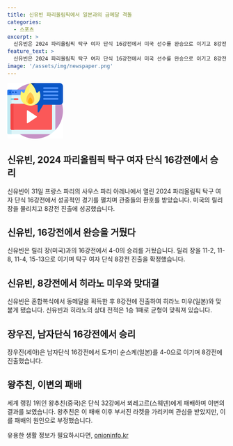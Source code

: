 ```yaml
---
title: 신유빈 파리올림픽에서 일본과의 금메달 격돌
categories:
  - 스포츠
excerpt: >
  신유빈은 2024 파리올림픽 탁구 여자 단식 16강전에서 미국 선수를 완승으로 이기고 8강전 진출. 한편, 세계 랭킹 1위인 왕추친은 라켓 파손과 패배로 32강에서 탈락. 한국의 장우진은 16강전에서 승리하며 8강전 진출을 노린다. 파리올림픽 탁구에서의 한국 선수들의 활약에 관심이 쏠리고 있다.
feature_text: >
  신유빈은 2024 파리올림픽 탁구 여자 단식 16강전에서 미국 선수를 완승으로 이기고 8강전 진출. 한편, 세계 랭킹 1위인 왕추친은 라켓 파손과 패배로 32강에서 탈락. 한국의 장우진은 16강전에서 승리하며 8강전 진출을 노린다. 파리올림픽 탁구에서의 한국 선수들의 활약에 관심이 쏠리고 있다.
image: '/assets/img/newspaper.png'
---
```


<p><img src="/assets/img/news.png" alt="rentncar 속보" /></p>

<h2>신유빈, 2024 파리올림픽 탁구 여자 단식 16강전에서 승리</h2>

<p data-ke-size="size16">신유빈이 31일 프랑스 파리의 사우스 파리 아레나에서 열린 2024 파리올림픽 탁구 여자 단식 16강전에서 성공적인 경기를 펼치며 관중들의 환호를 받았습니다. 미국의 릴리 장을 물리치고 8강전 진출에 성공했습니다.</p>

<h2>신유빈, 16강전에서 완승을 거뒀다</h2>

<p data-ke-size="size16">신유빈은 릴리 장(미국)과의 16강전에서 4-0의 승리를 거뒀습니다. 릴리 장을 11-2, 11-8, 11-4, 15-13으로 이기며 탁구 여자 단식 8강전 진출을 확정했습니다.</p>

<h2>신유빈, 8강전에서 히라노 미우와 맞대결</h2>

<p data-ke-size="size16">신유빈은 혼합복식에서 동메달을 획득한 후 8강전에 진출하여 히라노 미우(일본)와 맞붙게 됐습니다. 신유빈과 히라노의 상대 전적은 1승 1패로 균형이 맞춰져 있습니다.</p>

<h2>장우진, 남자단식 16강전에서 승리</h2>

<p data-ke-size="size16">장우진(세아)은 남자단식 16강전에서 도가미 순스케(일본)를 4-0으로 이기며 8강전에 진출했습니다.</p>

<h2>왕추친, 이변의 패배</h2>

<p data-ke-size="size16">세계 랭킹 1위인 왕추친(중국)은 단식 32강에서 뫼레고르(스웨덴)에게 패배하며 이변의 결과를 보였습니다. 왕추친은 이 패배 이후 부서진 라켓을 가리키며 관심을 받았지만, 이를 패배의 원인으로 부정했습니다.</p>
유용한 생활 정보가 필요하시다면, <a href="https://onioninfo.kr" rel="dofollow">onioninfo.kr</a>


